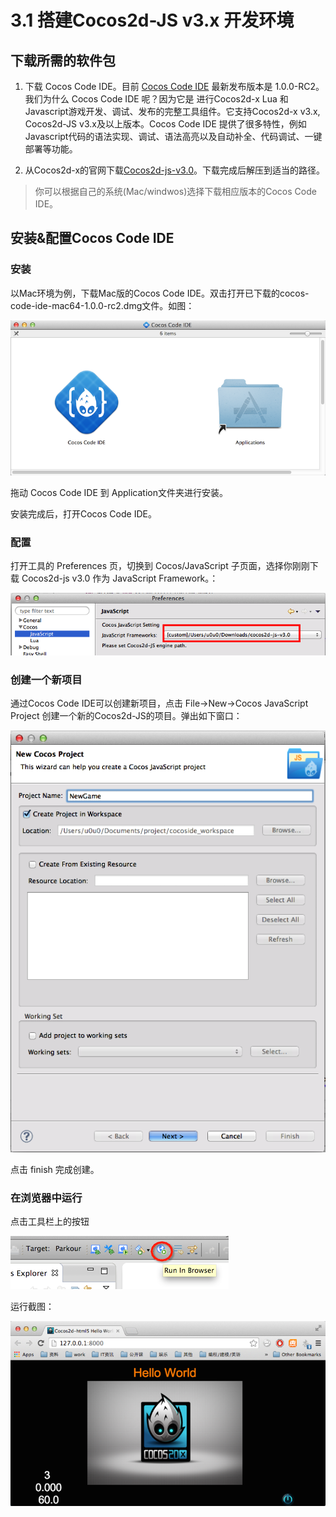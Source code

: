 # 3.1 搭建Cocos2d-JS v3.x 开发环境

## 下载所需的软件包

1. 下载 Cocos Code IDE。目前 [Cocos Code IDE](http://cn.cocos2d-x.org/download) 最新发布版本是 1.0.0-RC2。我们为什么 Cocos Code IDE 呢？因为它是 进行Cocos2d-x Lua 和Javascript游戏开发、调试、发布的完整工具组件。它支持Cocos2d-x v3.x, Cocos2d-JS v3.x及以上版本。Cocos Code IDE 提供了很多特性，例如Javascript代码的语法实现、调试、语法高亮以及自动补全、代码调试、一键部署等功能。

2.  从Cocos2d-x的官网下载[Cocos2d-js-v3.0](http://www.cocos2d-x.org/filedown/cocos2d-js-v3.0.zip)。下载完成后解压到适当的路径。

> 你可以根据自己的系统(Mac/windwos)选择下载相应版本的Cocos Code IDE。


## 安装&配置Cocos Code IDE

### 安装

以Mac环境为例，下载Mac版的Cocos Code IDE。双击打开已下载的cocos-code-ide-mac64-1.0.0-rc2.dmg文件。如图：
 
 ![](res/setup-code-ide.png)
 
 拖动 Cocos Code IDE 到 Application文件夹进行安装。
 
 安装完成后，打开Cocos Code IDE。

### 配置

打开工具的 Preferences 页，切换到 Cocos/JavaScript 子页面，选择你刚刚下载 Cocos2d-js v3.0 作为 JavaScript Framework。： 

![](res/Cocos-Javascript.png)

### 创建一个新项目

通过Cocos Code IDE可以创建新项目，点击 File->New->Cocos JavaScript Project 创建一个新的Cocos2d-JS的项目。弹出如下窗口：

![](res/newproject1.png)

点击 finish 完成创建。

### 在浏览器中运行

点击工具栏上的按钮

![](res/run-inbrowser-btn.png)

运行截图：

![](res/run-in-browser.png)
